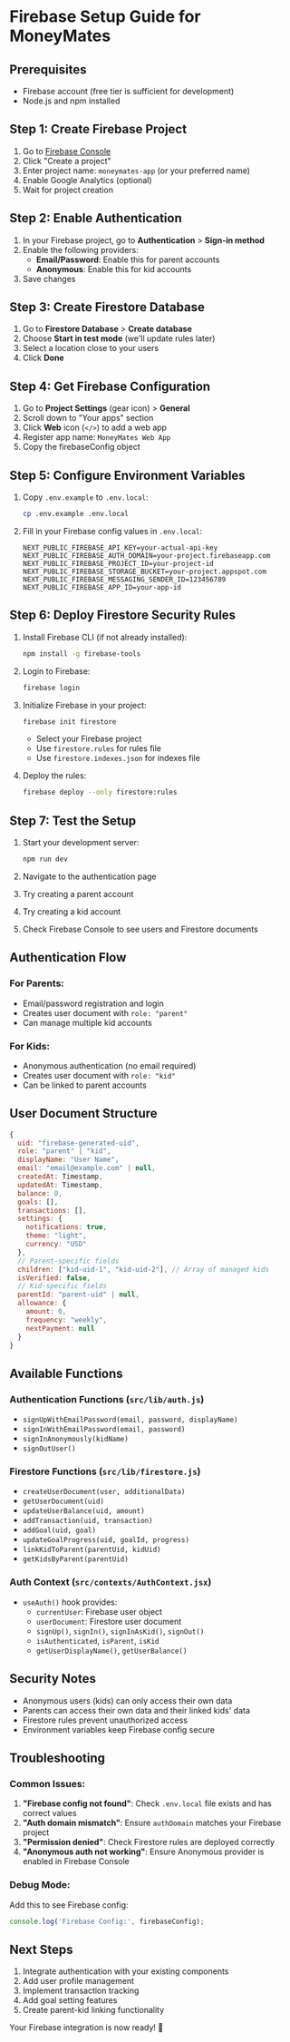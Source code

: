 # Firebase Setup Guide for MoneyMates

## Prerequisites
- Firebase account (free tier is sufficient for development)
- Node.js and npm installed

## Step 1: Create Firebase Project

1. Go to [Firebase Console](https://console.firebase.google.com/)
2. Click "Create a project"
3. Enter project name: `moneymates-app` (or your preferred name)
4. Enable Google Analytics (optional)
5. Wait for project creation

## Step 2: Enable Authentication

1. In your Firebase project, go to **Authentication** > **Sign-in method**
2. Enable the following providers:
   - **Email/Password**: Enable this for parent accounts
   - **Anonymous**: Enable this for kid accounts
3. Save changes

## Step 3: Create Firestore Database

1. Go to **Firestore Database** > **Create database**
2. Choose **Start in test mode** (we'll update rules later)
3. Select a location close to your users
4. Click **Done**

## Step 4: Get Firebase Configuration

1. Go to **Project Settings** (gear icon) > **General**
2. Scroll down to "Your apps" section
3. Click **Web** icon (`</>`) to add a web app
4. Register app name: `MoneyMates Web App`
5. Copy the firebaseConfig object

## Step 5: Configure Environment Variables

1. Copy `.env.example` to `.env.local`:
   ```bash
   cp .env.example .env.local
   ```

2. Fill in your Firebase config values in `.env.local`:
   ```env
   NEXT_PUBLIC_FIREBASE_API_KEY=your-actual-api-key
   NEXT_PUBLIC_FIREBASE_AUTH_DOMAIN=your-project.firebaseapp.com
   NEXT_PUBLIC_FIREBASE_PROJECT_ID=your-project-id
   NEXT_PUBLIC_FIREBASE_STORAGE_BUCKET=your-project.appspot.com
   NEXT_PUBLIC_FIREBASE_MESSAGING_SENDER_ID=123456789
   NEXT_PUBLIC_FIREBASE_APP_ID=your-app-id
   ```

## Step 6: Deploy Firestore Security Rules

1. Install Firebase CLI (if not already installed):
   ```bash
   npm install -g firebase-tools
   ```

2. Login to Firebase:
   ```bash
   firebase login
   ```

3. Initialize Firebase in your project:
   ```bash
   firebase init firestore
   ```
   - Select your Firebase project
   - Use `firestore.rules` for rules file
   - Use `firestore.indexes.json` for indexes file

4. Deploy the rules:
   ```bash
   firebase deploy --only firestore:rules
   ```

## Step 7: Test the Setup

1. Start your development server:
   ```bash
   npm run dev
   ```

2. Navigate to the authentication page
3. Try creating a parent account
4. Try creating a kid account
5. Check Firebase Console to see users and Firestore documents

## Authentication Flow

### For Parents:
- Email/password registration and login
- Creates user document with `role: "parent"`
- Can manage multiple kid accounts

### For Kids:
- Anonymous authentication (no email required)
- Creates user document with `role: "kid"`
- Can be linked to parent accounts

## User Document Structure

```javascript
{
  uid: "firebase-generated-uid",
  role: "parent" | "kid",
  displayName: "User Name",
  email: "email@example.com" | null,
  createdAt: Timestamp,
  updatedAt: Timestamp,
  balance: 0,
  goals: [],
  transactions: [],
  settings: {
    notifications: true,
    theme: "light",
    currency: "USD"
  },
  // Parent-specific fields
  children: ["kid-uid-1", "kid-uid-2"], // Array of managed kids
  isVerified: false,
  // Kid-specific fields
  parentId: "parent-uid" | null,
  allowance: {
    amount: 0,
    frequency: "weekly",
    nextPayment: null
  }
}
```

## Available Functions

### Authentication Functions (`src/lib/auth.js`)
- `signUpWithEmailPassword(email, password, displayName)`
- `signInWithEmailPassword(email, password)`
- `signInAnonymously(kidName)`
- `signOutUser()`

### Firestore Functions (`src/lib/firestore.js`)
- `createUserDocument(user, additionalData)`
- `getUserDocument(uid)`
- `updateUserBalance(uid, amount)`
- `addTransaction(uid, transaction)`
- `addGoal(uid, goal)`
- `updateGoalProgress(uid, goalId, progress)`
- `linkKidToParent(parentUid, kidUid)`
- `getKidsByParent(parentUid)`

### Auth Context (`src/contexts/AuthContext.jsx`)
- `useAuth()` hook provides:
  - `currentUser`: Firebase user object
  - `userDocument`: Firestore user document
  - `signUp()`, `signIn()`, `signInAsKid()`, `signOut()`
  - `isAuthenticated`, `isParent`, `isKid`
  - `getUserDisplayName()`, `getUserBalance()`

## Security Notes

- Anonymous users (kids) can only access their own data
- Parents can access their own data and their linked kids' data
- Firestore rules prevent unauthorized access
- Environment variables keep Firebase config secure

## Troubleshooting

### Common Issues:

1. **"Firebase config not found"**: Check `.env.local` file exists and has correct values
2. **"Auth domain mismatch"**: Ensure `authDomain` matches your Firebase project
3. **"Permission denied"**: Check Firestore rules are deployed correctly
4. **"Anonymous auth not working"**: Ensure Anonymous provider is enabled in Firebase Console

### Debug Mode:
Add this to see Firebase config:
```javascript
console.log('Firebase Config:', firebaseConfig);
```

## Next Steps

1. Integrate authentication with your existing components
2. Add user profile management
3. Implement transaction tracking
4. Add goal setting features
5. Create parent-kid linking functionality

Your Firebase integration is now ready! 🎉